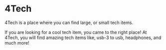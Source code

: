 # 4Tech
4Tech is a place where you can find large, or small tech items.

If you are looking for a cool tech item, you came to the right place!
At 4Tech, you will find amazing tech items like, usb-3 to usb, headphones, and much more!

